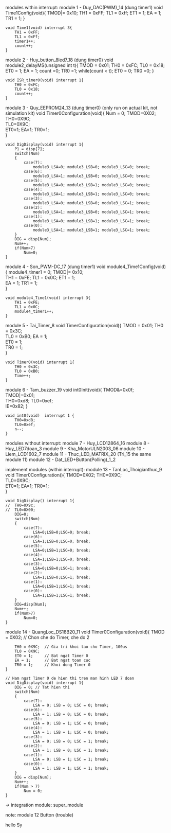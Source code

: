 modules within interrupt:
module 1 - Duy_DAC(PWM)_14 (dung timer1) 
	void Time1Config(void){
		TMOD|= 0x10;
		TH1 = 0xFF;
		TL1 = 0xff;
		ET1 = 1;
		EA = 1;
		TR1 = 1;
	}

	void Time1(void) interrupt 3{
		TH1 = 0xFF;
		TL1 = 0xFf;
		timer1++;
		count++;
	}
	
module 2 - Huy_button_8led7_18 (dung timer0) 
	void module2_delayMS(unsigned int t){
		TMOD = 0x01;
		TH0 = 0xFC;
		TL0 = 0x18;
		ET0 = 1;
		EA = 1;
		count =0;
		TR0 =1;
		while(count < t);
		ET0 = 0;
		TR0 =0;
	}

	void ISR_timer0(void) interrupt 1{
		TH0 = 0xFC;
		TL0 = 0x18;
		count++;
	}
	
module 3 - Quy_EEPROM24_13 (dung timer0) (only run on actual kit, not simulation kit)
	void Timer0Configuration(void){
		Num = 0;
		TMOD=0X02;
		TH0=0X9C;	
		TL0=0X9C;	
		ET0=1;
		EA=1;
		TR0=1;	
	}

	void DigDisplay(void) interrupt 1{ 
		P1 = disp[7];
		switch(Num)	 
		{
			case(7):
				module3_LSA=0; module3_LSB=0; module3_LSC=0; break;
			case(6):
				module3_LSA=1; module3_LSB=0; module3_LSC=0; break;
			case(5):
				module3_LSA=0; module3_LSB=1; module3_LSC=0; break;
			case(4):
				module3_LSA=1; module3_LSB=1; module3_LSC=0; break;
			case(3):
				module3_LSA=0; module3_LSB=0; module3_LSC=1; break;
			case(2):
				module3_LSA=1; module3_LSB=0; module3_LSC=1; break;
			case(1):
				module3_LSA=0; module3_LSB=1; module3_LSC=1; break;
			case(0):
				module3_LSA=1; module3_LSB=1; module3_LSC=1; break;	
		}
		DIG = disp[Num]; 
		Num++;
		if(Num>7)
			Num=0;
	}
module 4 - Son_PWM-DC_17 (dung timer1) 
	void module4_Time1Config(void){
		module4_timer1 = 0;
		TMOD|= 0x10;   
		TH1 = 0xFE; 
		TL1 = 0x0C;
		ET1 = 1;         
		EA = 1;
		TR1 = 1;            
	}

	void module4_Time1(void) interrupt 3{
		TH1 = 0xFE;  
		TL1 = 0x0C;
		module4_timer1++;    
	}
module 5 - Tai_Timer_8
	void TimerConfiguration(void){
	  TMOD = 0x01; 
	  TH0 = 0x3C;	 
	  TL0 = 0xB0; 
	  EA = 1;			 
	  ET0 = 1;		 
	  TR0 = 1;		 
	}

	void Timer0(void) interrupt 1{
		TH0 = 0x3C;	 
		TL0 = 0xB0;
		Time++;
	}
module 6 - Tam_buzzer_19
	void int0Init(void){
		TMOD&=0x0f;   
		TMOD|=0x01;   
		TH0=0xd8;
		TL0=0xef;   
		IE=0x82;
	}

	void int0(void)  interrupt 1 {  
		TH0=0xd8;   
		TL0=0xef;   
		n--;   
	}   

modules without interrupt:
module 7 - Huy_LCD12864_16
module 8 - Huy_LED7doan_3
module 9 - Kha_MotorULN2003_06
module 10 - Liem_LCD1602_7
module 11 - Thuc_LED_MATRIX_20  (Tri_15 the same module 11)
module 12 - Dat_LED+Button(Polling)_1_2

implement modules (within interrupt):
module 13 - TanLoc_Thoigianthuc_9
	void Timer0Configuration(){
		TMOD=0X02;
		TH0=0X9C;	
		TL0=0X9C;	
		ET0=1;
		EA=1;
		TR0=1;	
	}

	void DigDisplay() interrupt 1{
	//	TH0=0X9c;
	//	TL0=0X00;		
		DIG=0; 
		switch(Num)	 
		{
			case(7):
				LSA=0;LSB=0;LSC=0; break;
			case(6):
				LSA=1;LSB=0;LSC=0; break;
			case(5):
				LSA=0;LSB=1;LSC=0; break;
			case(4):
				LSA=1;LSB=1;LSC=0; break;
			case(3):
				LSA=0;LSB=0;LSC=1; break;
			case(2):
				LSA=1;LSB=0;LSC=1; break;
			case(1):
				LSA=0;LSB=1;LSC=1; break;
			case(0):
				LSA=1;LSB=1;LSC=1; break;	
		}
		DIG=disp[Num]; 
		Num++;
		if(Num>7)
			Num=0;
	}
module 14 - QuangLoc_DS18B20_11
	void Timer0Configuration(void){
		TMOD = 0X02; // Chon che do Timer, che do 2

		TH0 = 0X9C;  // Gia tri khoi tao cho Timer, 100us
		TL0 = 0X9C;  
		ET0 = 1;     // Bat ngat Timer 0
		EA = 1;      // Bat ngat toan cuc
		TR0 = 1;     // Khoi dong Timer 0
	}

	// Ham ngat Timer 0 de hien thi tren man hinh LED 7 doan
	void DigDisplay(void) interrupt 1{
		DIG = 0; // Tat hien thi
		switch(Num)  
		{
			case(7):
				LSA = 0; LSB = 0; LSC = 0; break;
			case(6):
				LSA = 1; LSB = 0; LSC = 0; break;
			case(5):
				LSA = 0; LSB = 1; LSC = 0; break;
			case(4):
				LSA = 1; LSB = 1; LSC = 0; break;
			case(3):
				LSA = 0; LSB = 0; LSC = 1; break;
			case(2):
				LSA = 1; LSB = 0; LSC = 1; break;
			case(1):
				LSA = 0; LSB = 1; LSC = 1; break;
			case(0):
				LSA = 1; LSB = 1; LSC = 1; break; 
		}
		DIG = disp[Num]; 
		Num++;
		if(Num > 7)
			Num = 0;
	}

-> integration module: super_module

note: module 12 Button (trouble)

hello Sy
